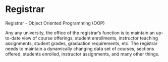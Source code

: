 # Registrar
Registrar - Object Oriented Programming (OOP)

Any any university, the office of the registrar’s function is to maintain an up-to-date view of course offerings, student enrollments, instructor teaching assignments, student grades, graduation requirements, etc. The registrar needs to maintain a dynamically changing data set of courses, sections offered, students enrolled, instructor assignments, and many other things.
